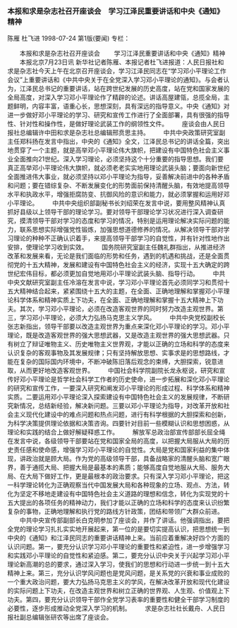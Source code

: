 ### 本报和求是杂志社召开座谈会　学习江泽民重要讲话和中央《通知》精神
陈雁  杜飞进
1998-07-24
第1版(要闻)
专栏：

　　本报和求是杂志社召开座谈会
　　学习江泽民重要讲话和中央《通知》精神
　　本报北京7月23日讯  新华社记者陈雁、本报记者杜飞进报道：人民日报社和求是杂志社今天上午在北京召开座谈会，学习江泽民同志在“学习邓小平理论工作会议”上重要讲话和《中共中央关于在全党深入学习邓小平理论的通知》。与会者认为，江泽民总书记的重要讲话，站在跨世纪发展的历史高度，站在党和国家发展的全局高度，对深入学习邓小平理论作了精辟的论述。讲话高屋建瓴，总揽全局，主题鲜明，内容丰富，语重心长，思想深刻，具有深远的指导意义。中央《通知》对进一步做好邓小平理论的学习、研究和宣传工作进行了全面部署，具有很强的指导性、针对性和操作性，是做好理论武装工作的纲领性文件。
　　座谈会由人民日报社总编辑许中田和求是杂志社总编辑邢贲思主持。
　　中共中央政策研究室副主任郑科扬在发言中指出，中央的《通知》全文，江泽民总书记的讲话全篇，突出地贯穿了一个主题，就是高举邓小平理论伟大旗帜，把建设有中国特色社会主义事业全面推向21世纪。深入学习理论，必须坚持这个十分重要的指导思想。我们要真正高举邓小平理论伟大旗帜，就必须老老实实地用理论武装头脑；要面向新世纪全面推进伟大事业，就必须坚持以邓小平理论为指导，妥善解决前进中的各种矛盾和问题；要在错综复杂、不断发展变化的形势面前保持清醒头脑，有效地提高领导水平和执政水平，增强拒腐防变、抗御风险的意识和能力，就必须掌握和运用好邓小平理论。
　　中共中央组织部副秘书长刘绍荣在发言中说，要用整风精神认真抓好县级以上领导干部的理论学习。要对领导干部理论学习状况进行深入调查研究，摸清领导干部对学习的态度和学习的情况，特别是运用理论解决实际问题的能力，联系思想实际增强党性锻炼，加强思想道德修养的情况。从解决领导干部对学习理论的种种不正确认识着手，来提高领导干部学习的自觉性，并有针对性地作出安排，使理论学习收到实效。
　　国务院研究室副主任魏礼群指出，从推进经济改革和发展来看，无论是我们面临的形势和任务，遇到的机遇和挑战，还是全面贯彻党的十五大精神，发展和建设有中国特色社会主义的经济，实现十五大确定的跨世纪宏伟目标，都必须更加自觉地用邓小平理论武装头脑、指导行动。
　　中共中央文献研究室副主任冷溶在发言中说，学习邓小平理论首先必须同学习和贯彻十五大精神结合起来，紧紧围绕十五大的主题，在全面、正确地理解和掌握邓小平理论科学体系和精神实质上下功夫，在全面、正确地理解和掌握十五大精神上下功夫。其次，学习邓小平理论，必须在改造客观世界的同时努力改造主观世界。第三，学习邓小平理论，必须大力弘扬马克思主义学风。
　　中共中央党校副校长张志新指出，领导干部要以改造主观世界为重点来深化邓小平理论的学习。邓小平理论，既是改造客观世界的强大思想武器，又是改造主观世界的强大思想武器。只有树立了辩证唯物主义、历史唯物主义世界观，才能以正确的立场和科学的态度来认识复杂的客观事物及其发展规律；只有坚持解放思想、实事求是的思想路线，才能在复杂的国际国内环境中，不断冲破陈旧落后观念的束缚，大胆探索，锐意进取，从而更好地改造客观世界。
　　中国社会科学院副院长龙永枢说，研究和宣传好邓小平理论是哲学社会科学工作者的历史使命，进一步拓展和深化邓小平理论的研究和宣传工作，一要深入研究和阐发邓小平理论的形成过程、科学体系和精神实质。二要运用邓小平理论深入探索建设有中国特色社会主义的发展规律，不断研究新情况，总结新经验，解决新问题。三要以邓小平理论为指导，对改革开放和社会主义现代化建设中的难点问题和热点问题，进行有科学根据的大胆探索和创新，为科学决策提供理论依据和决策咨询。四要针对目前一些模糊认识和思想困惑，从理论和实践的结合上做好解疑释惑工作。
　　解放军总政治部宣传部部长屈全绳在发言中说，各级领导干部要站在党和国家全局的高度，以把握大局服从大局的历史责任感和使命感，增强学习邓小平理论的自觉性。大局是党和国家利益的集中体现，讲政治就是顾大局。作为党的高级领导干部，具备战略家的清醒头脑和宽广眼界，善于通揽大局、把握大局是最基本的素质；能够高度自觉地服从大局、服务大局、在大局下做好工作，更是最根本的政治要求。只有深入学习邓小平理论，把这一科学理论转化为正确观察当代中国发展大局和各种现象的立场、观点、方法，转化为坚定不移地走建设有中国特色社会主义道路的理想和信念，转化为实现党的十五大提出的各项任务的精神动力，我们才能以正确的立场和科学的态度来认识纷繁复杂的事物，正确地理解和执行党的路线方针政策，团结和带领广大群众前进。
　　中共中央宣传部副部长白克明参加了座谈会，并作了讲话。他强调指出，要把全党的理论学习扎扎实实地开展起来，第一位的是要切实提高认识，把思想统一到中央的《通知》和江泽民同志的重要讲话精神上来。当前应着重解决好四个方面的认识问题。第一，要充分认识学习邓小平理论的重要性和紧迫性，进一步增强学习和实践邓小平理论的自觉性和紧迫感。第二，要充分认识中央关于兴起学习邓小平理论新高潮的总的要求，通过深入学习，使我们的思想和行动进一步统一到十五大精神上来。第三，充分认识学风问题也是党风问题，是关系党的兴衰和事业成败的一个重大政治问题，要大力弘扬马克思主义的学风，在解决改革开放和现代化建设的实际问题上下功夫，在改造主观世界和树立正确的世界观、人生观、价值观上下功夫。第四，要充分认识领导干部作全党学习表率的重要性和健全干部学习制度的必要性，逐步形成推动全党深入学习的机制。
　　求是杂志社社长戴舟、人民日报社副总编辑张研农等出席了座谈会。
